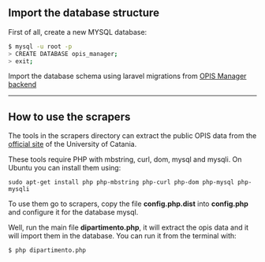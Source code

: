 ## Import the database structure 

First of all, create a new MYSQL database:

```bash
$ mysql -u root -p
> CREATE DATABASE opis_manager;
> exit;
```

Import the database schema using laravel migrations from [OPIS Manager backend](https://github.com/UNICT-DMI/opis-manager-core)

---

## How to use the scrapers

The tools in the scrapers directory can extract the public OPIS data from the [official site](http://www.rett.unict.it/nucleo/val_did/anno_1617/) of the University of Catania.

These tools require PHP with mbstring, curl, dom, mysql and mysqli. On Ubuntu you can install them using:

```sudo apt-get install php php-mbstring php-curl php-dom php-mysql php-mysqli```

To use them go to scrapers, copy the file **config.php.dist** into **config.php** and configure it for the database mysql.

Well, run the main file **dipartimento.php**, it will extract the opis data and it will import them in the database.
You can run it from the terminal with:

```bash
$ php dipartimento.php
```
